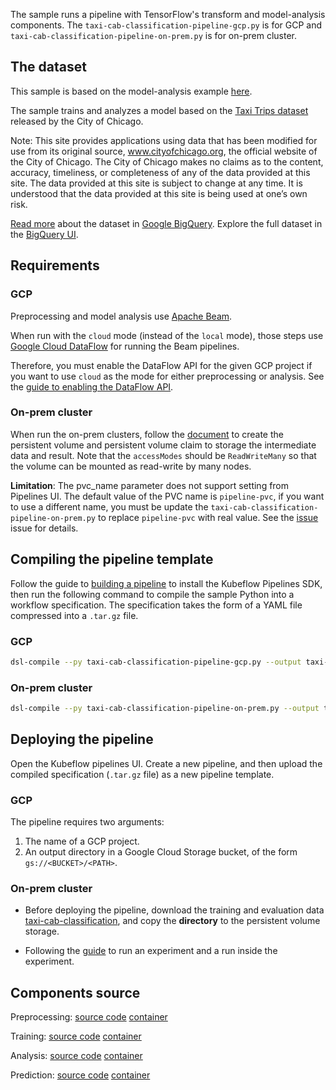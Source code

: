 The sample runs a pipeline with TensorFlow's transform and model-analysis components. The `taxi-cab-classification-pipeline-gcp.py` is for GCP and `taxi-cab-classification-pipeline-on-prem.py` is for on-prem cluster.

## The dataset

This sample is based on the model-analysis example [here](https://github.com/tensorflow/model-analysis/tree/master/examples/chicago_taxi).

The sample trains and analyzes a model based on the [Taxi Trips dataset](https://data.cityofchicago.org/Transportation/Taxi-Trips/wrvz-psew)
released by the City of Chicago.

Note: This site provides applications using data that has been modified
for use from its original source, www.cityofchicago.org, the official website of
the City of Chicago. The City of Chicago makes no claims as to the content,
accuracy, timeliness, or completeness of any of the data provided at this site.
The data provided at this site is subject to change at any time. It is understood
that the data provided at this site is being used at one’s own risk.

[Read more](https://cloud.google.com/bigquery/public-data/chicago-taxi) about the dataset in [Google BigQuery](https://cloud.google.com/bigquery/). Explore the full dataset in the [BigQuery UI](https://bigquery.cloud.google.com/dataset/bigquery-public-data:chicago_taxi_trips).


## Requirements

### GCP

Preprocessing and model analysis use [Apache Beam](https://beam.apache.org/).

When run with the `cloud` mode (instead of the `local` mode), those steps use [Google Cloud DataFlow](https://beam.apache.org/) for running the Beam pipelines.

Therefore, you must enable the DataFlow API for the given GCP project if you want to use `cloud` as the mode for either preprocessing or analysis. See the [guide to enabling the DataFlow API](https://cloud.google.com/endpoints/docs/openapi/enable-api).

### On-prem cluster

When run the on-prem clusters, follow the [document](https://kubernetes.io/docs/concepts/storage/persistent-volumes/) to create the persistent volume and persistent volume claim to storage the intermediate data and result. Note that the `accessModes` should be `ReadWriteMany` so that the volume can be mounted as read-write by many nodes.

**Limitation**: The pvc_name parameter does not support setting from Pipelines UI. The default value of the PVC name is `pipeline-pvc`, if you want to use a different name, you must be update the `taxi-cab-classification-pipeline-on-prem.py` to replace `pipeline-pvc` with real value. See the [issue](https://github.com/kubeflow/pipelines/issues/1303) issue for details.

## Compiling the pipeline template

Follow the guide to [building a pipeline](https://www.kubeflow.org/docs/guides/pipelines/build-pipeline/) to install the Kubeflow Pipelines SDK, then run the following command to compile the sample Python into a workflow specification. The specification takes the form of a YAML file compressed into a `.tar.gz` file.

### GCP
```bash
dsl-compile --py taxi-cab-classification-pipeline-gcp.py --output taxi-cab-classification-pipeline-gcp.tar.gz
```
### On-prem cluster
```bash
dsl-compile --py taxi-cab-classification-pipeline-on-prem.py --output taxi-cab-classification-pipeline-on-prem.tar.gz
```

## Deploying the pipeline

Open the Kubeflow pipelines UI. Create a new pipeline, and then upload the compiled specification (`.tar.gz` file) as a new pipeline template.

### GCP

The pipeline requires two arguments:

1. The name of a GCP project.
2. An output directory in a Google Cloud Storage bucket, of the form `gs://<BUCKET>/<PATH>`.

### On-prem cluster

- Before deploying the pipeline, download the training and evaluation data [taxi-cab-classification](https://github.com/kubeflow/pipelines/tree/master/samples/tfx/taxi-cab-classification), and copy the **directory** to the persistent volume storage.
  
- Following the [guide](https://www.kubeflow.org/docs/pipelines/pipelines-ui/) to run an experiment and a run inside the experiment.

## Components source

Preprocessing:
  [source code](https://github.com/kubeflow/pipelines/tree/master/components/dataflow/tft/src) 
  [container](https://github.com/kubeflow/pipelines/tree/master/components/dataflow/tft)

Training:
  [source code](https://github.com/kubeflow/pipelines/tree/master/components/kubeflow/launcher/src) 
  [container](https://github.com/kubeflow/pipelines/tree/master/components/kubeflow/launcher)

Analysis:
  [source code](https://github.com/kubeflow/pipelines/tree/master/components/dataflow/tfma/src) 
  [container](https://github.com/kubeflow/pipelines/tree/master/components/dataflow/tfma)

Prediction:
  [source code](https://github.com/kubeflow/pipelines/tree/master/components/dataflow/predict/src) 
  [container](https://github.com/kubeflow/pipelines/tree/master/components/dataflow/predict)